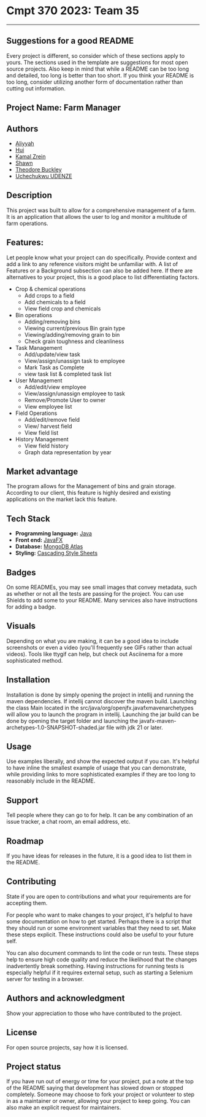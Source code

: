 # Cmpt 370 2023: Team 35


***


## Suggestions for a good README
Every project is different, so consider which of these sections apply to yours. The sections used in the template are suggestions for most open source projects. Also keep in mind that while a README can be too long and detailed, too long is better than too short. If you think your README is too long, consider utilizing another form of documentation rather than cutting out information.

## Project Name: Farm Manager


## Authors
- [Aliyyah ](https://www.linkedin.com/)
- [Hui ](https://www.linkedin.com/)
- [Kamal Zrein](https://www.linkedin.com/in/kamalzrein/)
- [Shawn](https://www.linkedin.com/)
- [Theodore Buckley](https://www.linkedin.com/)
- [Uchechukwu UDENZE](https://www.linkedin.com/in/udenzeuchechukwu/)

## Description
This project was built to allow for a comprehensive management of a farm. It is an application that allows the user to log and monitor a multitude of farm operations.


## Features:

Let people know what your project can do specifically. Provide context and add a link to any reference visitors might be unfamiliar with. A list of Features or a Background subsection can also be added here. If there are alternatives to your project, this is a good place to list differentiating factors.
- Crop & chemical operations
  - Add crops to a field
  - Add chemicals to a field
  - View field crop and chemicals
- Bin operations
  - Adding/removing bins
  - Viewing current/previous Bin grain type
  - Viewing/adding/removing grain to bin
  - Check grain toughness and cleanliness
- Task Management
  - Add/update/view task
  - View/assign/unassign task to employee
  - Mark Task as Complete
  - view task list & completed task list
- User Management
  - Add/edit/view employee
  - View/assign/unassign employee to task
  - Remove/Promote User to owner
  - View employee list
- Field Operations
  - Add/edit/remove field
  - View/ harvest field
  - View field list
- History Management
  - View field history 
  - Graph data representation by year

## Market advantage
The program allows for the Management of bins and grain storage. According to our client, this feature is highly desired and existing applications on the market lack this feature. 

## Tech Stack

- **Programming language:** [Java](https://dev.java/learn/)
- **Front end:**  [JavaFX](https://openjfx.io/)
- **Database:** [MongoDB Atlas](https://www.mongodb.com/atlas/database) 
- **Styling:** [Cascading Style Sheets](https://www.w3schools.com/css/)




## Badges
On some READMEs, you may see small images that convey metadata, such as whether or not all the tests are passing for the project. You can use Shields to add some to your README. Many services also have instructions for adding a badge.

## Visuals
Depending on what you are making, it can be a good idea to include screenshots or even a video (you'll frequently see GIFs rather than actual videos). Tools like ttygif can help, but check out Asciinema for a more sophisticated method.

## Installation
Installation is done by simply opening the project in intellij and running the maven dependencies. If intellij cannot discover the maven build. Launching the class Main located in the src/java/org/openjfx.javafxmavenarchetypes will allow you to launch the program in intellij. Launching the jar build can be done by opening the target folder and launching the javafx-maven-archetypes-1.0-SNAPSHOT-shaded.jar file with jdk 21 or later.

## Usage
Use examples liberally, and show the expected output if you can. It's helpful to have inline the smallest example of usage that you can demonstrate, while providing links to more sophisticated examples if they are too long to reasonably include in the README.

## Support
Tell people where they can go to for help. It can be any combination of an issue tracker, a chat room, an email address, etc.

## Roadmap
If you have ideas for releases in the future, it is a good idea to list them in the README.

## Contributing
State if you are open to contributions and what your requirements are for accepting them.

For people who want to make changes to your project, it's helpful to have some documentation on how to get started. Perhaps there is a script that they should run or some environment variables that they need to set. Make these steps explicit. These instructions could also be useful to your future self.

You can also document commands to lint the code or run tests. These steps help to ensure high code quality and reduce the likelihood that the changes inadvertently break something. Having instructions for running tests is especially helpful if it requires external setup, such as starting a Selenium server for testing in a browser.

## Authors and acknowledgment
Show your appreciation to those who have contributed to the project.

## License
For open source projects, say how it is licensed.

## Project status
If you have run out of energy or time for your project, put a note at the top of the README saying that development has slowed down or stopped completely. Someone may choose to fork your project or volunteer to step in as a maintainer or owner, allowing your project to keep going. You can also make an explicit request for maintainers.
